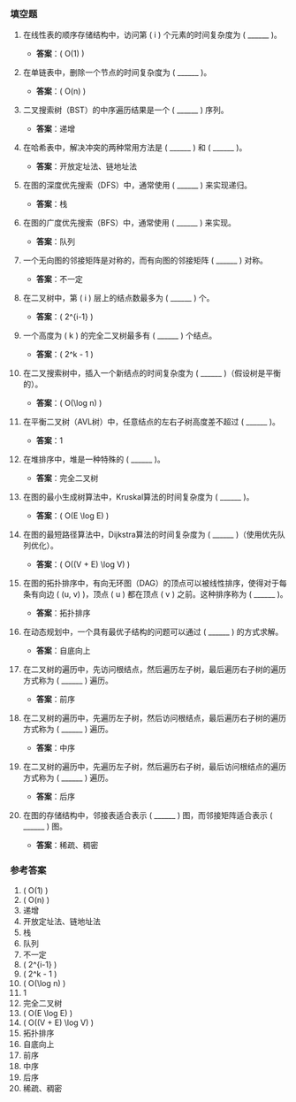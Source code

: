 ### 填空题

1. 在线性表的顺序存储结构中，访问第 \( i \) 个元素的时间复杂度为 \( \_\_\_\_\_\_ \)。
   - **答案**：\( O(1) \)

2. 在单链表中，删除一个节点的时间复杂度为 \( \_\_\_\_\_\_ \)。
   - **答案**：\( O(n) \)

3. 二叉搜索树（BST）的中序遍历结果是一个 \( \_\_\_\_\_\_ \) 序列。
   - **答案**：递增

4. 在哈希表中，解决冲突的两种常用方法是 \( \_\_\_\_\_\_ \) 和 \( \_\_\_\_\_\_ \)。
   - **答案**：开放定址法、链地址法

5. 在图的深度优先搜索（DFS）中，通常使用 \( \_\_\_\_\_\_ \) 来实现递归。
   - **答案**：栈

6. 在图的广度优先搜索（BFS）中，通常使用 \( \_\_\_\_\_\_ \) 来实现。
   - **答案**：队列

7. 一个无向图的邻接矩阵是对称的，而有向图的邻接矩阵 \( \_\_\_\_\_\_ \) 对称。
   - **答案**：不一定

8. 在二叉树中，第 \( i \) 层上的结点数最多为 \( \_\_\_\_\_\_ \) 个。
   - **答案**：\( 2^{i-1} \)

9. 一个高度为 \( k \) 的完全二叉树最多有 \( \_\_\_\_\_\_ \) 个结点。
   - **答案**：\( 2^k - 1 \)

10. 在二叉搜索树中，插入一个新结点的时间复杂度为 \( \_\_\_\_\_\_ \)（假设树是平衡的）。
    - **答案**：\( O(\log n) \)

11. 在平衡二叉树（AVL树）中，任意结点的左右子树高度差不超过 \( \_\_\_\_\_\_ \)。
    - **答案**：1

12. 在堆排序中，堆是一种特殊的 \( \_\_\_\_\_\_ \)。
    - **答案**：完全二叉树

13. 在图的最小生成树算法中，Kruskal算法的时间复杂度为 \( \_\_\_\_\_\_ \)。
    - **答案**：\( O(E \log E) \)

14. 在图的最短路径算法中，Dijkstra算法的时间复杂度为 \( \_\_\_\_\_\_ \)（使用优先队列优化）。
    - **答案**：\( O((V + E) \log V) \)

15. 在图的拓扑排序中，有向无环图（DAG）的顶点可以被线性排序，使得对于每条有向边 \( (u, v) \)，顶点 \( u \) 都在顶点 \( v \) 之前。这种排序称为 \( \_\_\_\_\_\_ \)。
    - **答案**：拓扑排序

16. 在动态规划中，一个具有最优子结构的问题可以通过 \( \_\_\_\_\_\_ \) 的方式求解。
    - **答案**：自底向上

17. 在二叉树的遍历中，先访问根结点，然后遍历左子树，最后遍历右子树的遍历方式称为 \( \_\_\_\_\_\_ \) 遍历。
    - **答案**：前序

18. 在二叉树的遍历中，先遍历左子树，然后访问根结点，最后遍历右子树的遍历方式称为 \( \_\_\_\_\_\_ \) 遍历。
    - **答案**：中序

19. 在二叉树的遍历中，先遍历左子树，然后遍历右子树，最后访问根结点的遍历方式称为 \( \_\_\_\_\_\_ \) 遍历。
    - **答案**：后序

20. 在图的存储结构中，邻接表适合表示 \( \_\_\_\_\_\_ \) 图，而邻接矩阵适合表示 \( \_\_\_\_\_\_ \) 图。
    - **答案**：稀疏、稠密

### 参考答案

1. \( O(1) \)
2. \( O(n) \)
3. 递增
4. 开放定址法、链地址法
5. 栈
6. 队列
7. 不一定
8. \( 2^{i-1} \)
9. \( 2^k - 1 \)
10. \( O(\log n) \)
11. 1
12. 完全二叉树
13. \( O(E \log E) \)
14. \( O((V + E) \log V) \)
15. 拓扑排序
16. 自底向上
17. 前序
18. 中序
19. 后序
20. 稀疏、稠密

<!--stackedit_data:
eyJoaXN0b3J5IjpbLTYwMDk2MzUzM119
-->
